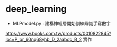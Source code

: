 # deep_learning
* MLPmodel.py : 建構神經層開始訓練辨識手寫數字


https://www.books.com.tw/products/0010822845?loc=P_br_60nq68yhb_D_2aabdc_B_2 實作  
